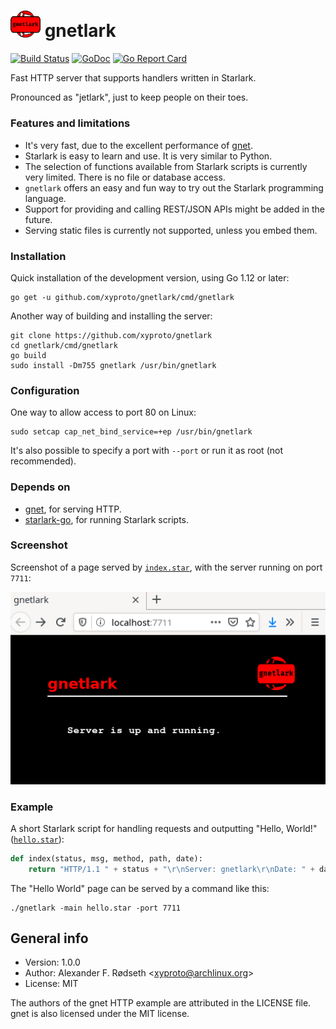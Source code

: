 # <img src="img/gnetlark.png" width=48 alt="gnetlark logo"> gnetlark

[![Build Status](https://travis-ci.com/xyproto/gnetlark.svg?branch=master)](https://travis-ci.com/xyproto/gnetlark) [![GoDoc](https://godoc.org/github.com/xyproto/gnetlark?status.svg)](http://godoc.org/github.com/xyproto/gnetlark) [![Go Report Card](https://goreportcard.com/badge/github.com/xyproto/gnetlark)](https://goreportcard.com/report/github.com/xyproto/gnetlark)

Fast HTTP server that supports handlers written in Starlark.

Pronounced as "jetlark", just to keep people on their toes.

### Features and limitations

* It's very fast, due to the excellent performance of [gnet](https://github.com/panjf2000/gnet).
* Starlark is easy to learn and use. It is very similar to Python.
* The selection of functions available from Starlark scripts is currently very limited. There is no file or database access.
* `gnetlark` offers an easy and fun way to try out the Starlark programming language.
* Support for providing and calling REST/JSON APIs might be added in the future.
* Serving static files is currently not supported, unless you embed them.

### Installation

Quick installation of the development version, using Go 1.12 or later:

    go get -u github.com/xyproto/gnetlark/cmd/gnetlark

Another way of building and installing the server:

    git clone https://github.com/xyproto/gnetlark
    cd gnetlark/cmd/gnetlark
    go build
    sudo install -Dm755 gnetlark /usr/bin/gnetlark

### Configuration

One way to allow access to port 80 on Linux:

    sudo setcap cap_net_bind_service=+ep /usr/bin/gnetlark

It's also possible to specify a port with `--port` or run it as root (not recommended).

### Depends on

* [gnet](https://github.com/panjf2000/gnet), for serving HTTP.
* [starlark-go](https://github.com/google/starlark-go), for running Starlark scripts.

### Screenshot

Screenshot of a page served by [`index.star`](cmd/gnetlark/index.star), with the server running on port `7711`:

![screenshot](img/screenshot.png)

### Example

A short Starlark script for handling requests and outputting "Hello, World!" ([`hello.star`](cmd/gnetlark/hello.star)):

```python
def index(status, msg, method, path, date):
    return "HTTP/1.1 " + status + "\r\nServer: gnetlark\r\nDate: " + date + "\r\nContent-Type: text/plain; charset=utf-8\r\n\r\n" + "Hello, World!"
```

The "Hello World" page can be served by a command like this:

    ./gnetlark -main hello.star -port 7711

## General info

* Version: 1.0.0
* Author: Alexander F. Rødseth &lt;xyproto@archlinux.org&gt;
* License: MIT

The authors of the gnet HTTP example are attributed in the LICENSE file. gnet is also licensed under the MIT license.
